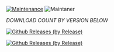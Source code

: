 [![Maintenance](https://img.shields.io/badge/Maintained%3F-yes-green.svg)](https://GitHub.com/Naereen/StrapDown.js/graphs/commit-activity)   ![Maintaner](https://img.shields.io/badge/maintainer-ShadowBreaker-blue)

*DOWNLOAD COUNT BY VERSION BELOW*

[![Github Releases (by Release)](https://img.shields.io/github/downloads/HyconOS-Releases/RedmiNote7-7S-lavender/v1.5/total.svg)](https://GitHub.com/Hycon-Releases/RedmiNote7-7S-lavender/releases)


[![Github Releases (by Release)](https://img.shields.io/github/downloads/HyconOS-Releases/RedmiNote7-7S-lavender/V1.0/total.svg)](https://GitHub.com/Hycon-Releases/RedmiNote7-7S-lavender/releases)
